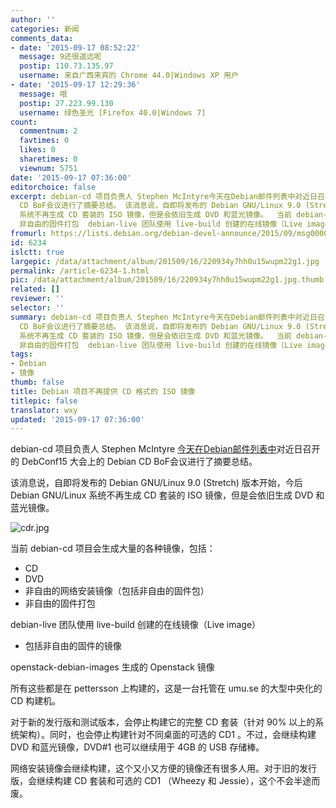 ```yaml
---
author: ''
categories: 新闻
comments_data:
- date: '2015-09-17 08:52:22'
  message: 9还很遥远呢
  postip: 110.73.135.97
  username: 来自广西来宾的 Chrome 44.0|Windows XP 用户
- date: '2015-09-17 12:29:36'
  message: 哦
  postip: 27.223.99.130
  username: 绿色圣光 [Firefox 40.0|Windows 7]
count:
  commentnum: 2
  favtimes: 0
  likes: 0
  sharetimes: 0
  viewnum: 5751
date: '2015-09-17 07:36:00'
editorchoice: false
excerpt: debian-cd 项目负责人 Stephen McIntyre今天在Debian邮件列表中对近日召开的 DebConf15 大会上的 Debian
  CD BoF会议进行了摘要总结。 该消息说，自即将发布的 Debian GNU/Linux 9.0 (Stretch) 版本开始，今后 Debian GNU/Linux
  系统不再生成 CD 套装的 ISO 镜像，但是会依旧生成 DVD 和蓝光镜像。  当前 debian-cd 项目会生成大量的各种镜像，包括：  CD DVD 非自由的网络安装镜像（包括非自由的固件包）
  非自由的固件打包  debian-live 团队使用 live-build 创建的在线镜像（Live image）  包括非自由的固件的镜像  openstack-debian-ima
fromurl: https://lists.debian.org/debian-devel-announce/2015/09/msg00004.html
id: 6234
islctt: true
largepic: /data/attachment/album/201509/16/220934y7hh0u15wupm22g1.jpg
permalink: /article-6234-1.html
pic: /data/attachment/album/201509/16/220934y7hh0u15wupm22g1.jpg.thumb.jpg
related: []
reviewer: ''
selector: ''
summary: debian-cd 项目负责人 Stephen McIntyre今天在Debian邮件列表中对近日召开的 DebConf15 大会上的 Debian
  CD BoF会议进行了摘要总结。 该消息说，自即将发布的 Debian GNU/Linux 9.0 (Stretch) 版本开始，今后 Debian GNU/Linux
  系统不再生成 CD 套装的 ISO 镜像，但是会依旧生成 DVD 和蓝光镜像。  当前 debian-cd 项目会生成大量的各种镜像，包括：  CD DVD 非自由的网络安装镜像（包括非自由的固件包）
  非自由的固件打包  debian-live 团队使用 live-build 创建的在线镜像（Live image）  包括非自由的固件的镜像  openstack-debian-ima
tags:
- Debian
- 镜像
thumb: false
title: Debian 项目不再提供 CD 格式的 ISO 镜像
titlepic: false
translator: wxy
updated: '2015-09-17 07:36:00'
---
```


debian-cd 项目负责人 Stephen McIntyre [今天在Debian邮件列表中](https://lists.debian.org/debian-devel-announce/2015/09/msg00004.html)对近日召开的 DebConf15 大会上的 Debian CD BoF会议进行了摘要总结。


该消息说，自即将发布的 Debian GNU/Linux 9.0 (Stretch) 版本开始，今后 Debian GNU/Linux 系统不再生成 CD 套装的 ISO 镜像，但是会依旧生成 DVD 和蓝光镜像。


![](/data/attachment/album/201509/16/220934y7hh0u15wupm22g1.jpg "cdr.jpg")


当前 debian-cd 项目会生成大量的各种镜像，包括：


* CD
* DVD
* 非自由的网络安装镜像（包括非自由的固件包）
* 非自由的固件打包


debian-live 团队使用 live-build 创建的在线镜像（Live image）


* 包括非自由的固件的镜像


openstack-debian-images 生成的 Openstack 镜像


所有这些都是在 pettersson 上构建的，这是一台托管在 umu.se 的大型中央化的 CD 构建机。


对于新的发行版和测试版本，会停止构建它的完整 CD 套装（针对 90% 以上的系统架构）。同时，也会停止构建针对不同桌面的可选的 CD1 。不过，会继续构建 DVD 和蓝光镜像，DVD#1 也可以继续用于 4GB 的 USB 存储棒。


网络安装镜像会继续构建，这个又小又方便的镜像还有很多人用。对于旧的发行版，会继续构建 CD 套装和可选的 CD1 （Wheezy 和 Jessie），这个不会半途而废。